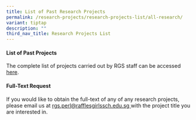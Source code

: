 ```yaml
---
title: List of Past Research Projects
permalink: /research-projects/research-projects-list/all-research/
variant: tiptap
description: ""
third_nav_title: Research Projects List
---
```

<h4>List of Past Projects</h4>
<p>The complete list of projects carried out by RGS staff can be accessed
<a href="https://docs.google.com/spreadsheets/d/1rxC6OabVpDl4D6Oc9iRjmelrELn1wy6WC1QzeGot0uE/edit?usp=drive_link" rel="noopener noreferrer nofollow" target="_blank">here</a>.</p>
<p></p>
<h4>Full-Text Request</h4>
<p>If you would like to obtain the full-text of any of any research projects,
please email us at <a href="mailto:rgs.perl@rafflesgirlssch.edu.sg" rel="noopener noreferrer nofollow" target="_blank">rgs.perl@rafflesgirlssch.edu.sg </a>with
the project title you are interested in.</p>
<p></p>
